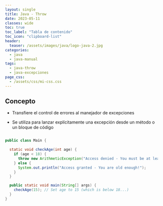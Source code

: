 ```yaml
---
layout: single
title: Java - Throw
date: 2023-05-11
classes: wide
toc: true
toc_label: "Tabla de contenido"
toc_icon: "clipboard-list"
header:
  teaser: /assets/images/java/logo-java-2.jpg
categories:
  - java
  - java-manual
tags:
  - java-throw
  - java-excepciones
page_css: 
  - /assets/css/mi-css.css
---
```


## Concepto

* Transfiere el control de errores al manejador de excepciones

* Se utiliza para lanzar explícitamente una excepción desde un método o un bloque de código

```java

public class Main {
 
  static void checkAge(int age) {
    if (age < 18) {
      throw new ArithmeticException("Access denied - You must be at least 18 years old.");
    } else {
      System.out.println("Access granted - You are old enough!");
    }
  }

  public static void main(String[] args) {
    checkAge(15); // Set age to 15 (which is below 18...)
  }
}
```